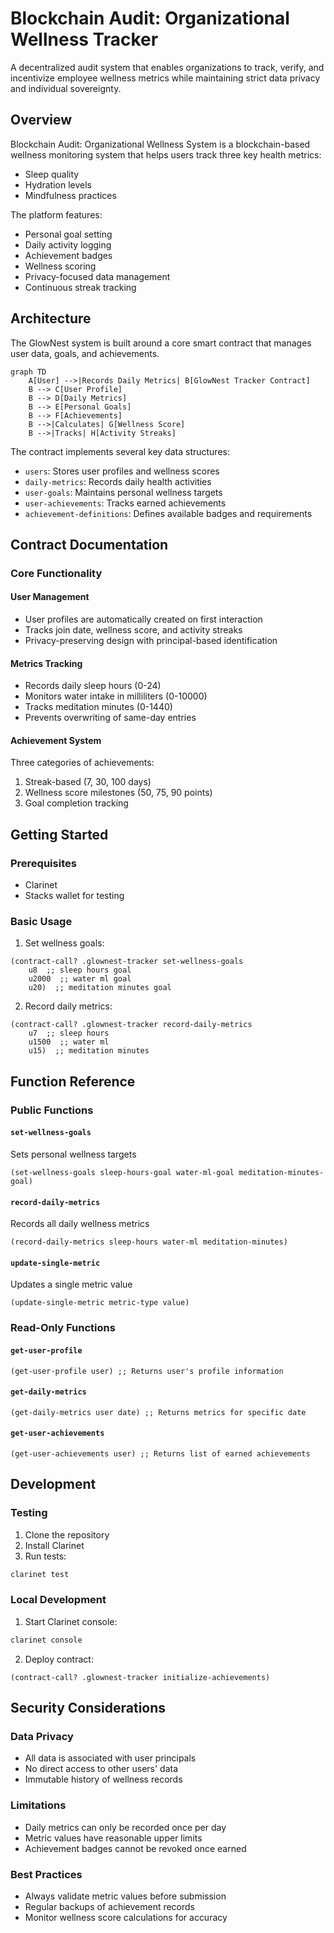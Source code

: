 # Blockchain Audit: Organizational Wellness Tracker

A decentralized audit system that enables organizations to track, verify, and incentivize employee wellness metrics while maintaining strict data privacy and individual sovereignty.

## Overview

Blockchain Audit: Organizational Wellness System is a blockchain-based wellness monitoring system that helps users track three key health metrics:
- Sleep quality
- Hydration levels
- Mindfulness practices

The platform features:
- Personal goal setting
- Daily activity logging
- Achievement badges
- Wellness scoring
- Privacy-focused data management
- Continuous streak tracking

## Architecture

The GlowNest system is built around a core smart contract that manages user data, goals, and achievements.

```mermaid
graph TD
    A[User] -->|Records Daily Metrics| B[GlowNest Tracker Contract]
    B --> C[User Profile]
    B --> D[Daily Metrics]
    B --> E[Personal Goals]
    B --> F[Achievements]
    B -->|Calculates| G[Wellness Score]
    B -->|Tracks| H[Activity Streaks]
```

The contract implements several key data structures:
- `users`: Stores user profiles and wellness scores
- `daily-metrics`: Records daily health activities
- `user-goals`: Maintains personal wellness targets
- `user-achievements`: Tracks earned achievements
- `achievement-definitions`: Defines available badges and requirements

## Contract Documentation

### Core Functionality

#### User Management
- User profiles are automatically created on first interaction
- Tracks join date, wellness score, and activity streaks
- Privacy-preserving design with principal-based identification

#### Metrics Tracking
- Records daily sleep hours (0-24)
- Monitors water intake in milliliters (0-10000)
- Tracks meditation minutes (0-1440)
- Prevents overwriting of same-day entries

#### Achievement System
Three categories of achievements:
1. Streak-based (7, 30, 100 days)
2. Wellness score milestones (50, 75, 90 points)
3. Goal completion tracking

## Getting Started

### Prerequisites
- Clarinet
- Stacks wallet for testing

### Basic Usage

1. Set wellness goals:
```clarity
(contract-call? .glownest-tracker set-wellness-goals 
    u8  ;; sleep hours goal
    u2000  ;; water ml goal
    u20)  ;; meditation minutes goal
```

2. Record daily metrics:
```clarity
(contract-call? .glownest-tracker record-daily-metrics 
    u7  ;; sleep hours
    u1500  ;; water ml
    u15)  ;; meditation minutes
```

## Function Reference

### Public Functions

#### `set-wellness-goals`
Sets personal wellness targets
```clarity
(set-wellness-goals sleep-hours-goal water-ml-goal meditation-minutes-goal)
```

#### `record-daily-metrics`
Records all daily wellness metrics
```clarity
(record-daily-metrics sleep-hours water-ml meditation-minutes)
```

#### `update-single-metric`
Updates a single metric value
```clarity
(update-single-metric metric-type value)
```

### Read-Only Functions

#### `get-user-profile`
```clarity
(get-user-profile user) ;; Returns user's profile information
```

#### `get-daily-metrics`
```clarity
(get-daily-metrics user date) ;; Returns metrics for specific date
```

#### `get-user-achievements`
```clarity
(get-user-achievements user) ;; Returns list of earned achievements
```

## Development

### Testing
1. Clone the repository
2. Install Clarinet
3. Run tests:
```bash
clarinet test
```

### Local Development
1. Start Clarinet console:
```bash
clarinet console
```
2. Deploy contract:
```clarity
(contract-call? .glownest-tracker initialize-achievements)
```

## Security Considerations

### Data Privacy
- All data is associated with user principals
- No direct access to other users' data
- Immutable history of wellness records

### Limitations
- Daily metrics can only be recorded once per day
- Metric values have reasonable upper limits
- Achievement badges cannot be revoked once earned

### Best Practices
- Always validate metric values before submission
- Regular backups of achievement records
- Monitor wellness score calculations for accuracy